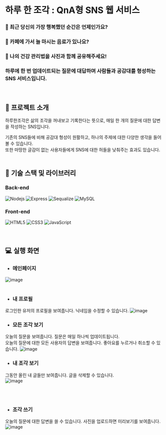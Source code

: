 # 하루 한 조각  : QnA형 SNS 웹 서비스

### :raising_hand: 최근 당신의 가장 행복했던 순간은 언제인가요?
### :raising_hand: 카페에 가서 늘 마시는 음료가 있나요?
### :raising_hand: 나의 건강 관리법을 사진과 함께 공유해주세요!
### 하루에 한 번 업데이트되는 질문에 대답하며 사람들과 공감대를 형성하는 SNS 서비스입니다.  
　  
   
## :frog: 프로젝트 소개

하루한조각은 삶의 조각을 꺼내보고 기록한다는 뜻으로, 매일 한 개의 질문에 대한 답변을 작성하는 SNS입니다.  

기존의 SNS들에 비해 공감대 형성이 원활하고, 하나의 주제에 대한 다양한 생각을 들어볼 수 있습니다.  
또한 마땅한 글감이 없는 사용자들에게 SNS에 대한 허들을 낮춰주는 효과도 있습니다.  
　  
   
## :pushpin: 기술 스택 및 라이브러리

### Back-end
<img alt="Nodejs" src="https://img.shields.io/badge/Node.js-339933?style=for-the-badge&logo=Node.js&logoColor=white"> <img alt="Express" src="https://img.shields.io/badge/Express-000000?style=for-the-badge&logo=Express&logoColor=white"> <img alt="Sequalize" src="https://img.shields.io/badge/Sequalize-8cbe68?style=for-the-badge&logo=Node.js&logoColor=white"> <img alt="MySQL" src="https://img.shields.io/badge/MySQL-0769AD?style=for-the-badge&logo=Node.js&logoColor=white">

### Front-end
<img  alt="HTML5" src="https://img.shields.io/badge/HTML5-E34F26?style=for-the-badge&logo=html5&logoColor=white"> <img alt="CSS3" src="https://img.shields.io/badge/CSS3-1572B6?style=for-the-badge&logo=CSS3&logoColor=white"> <img alt="JavaScript" src="https://img.shields.io/badge/JavaScript-F7DF1E?style=for-the-badge&logo=JavaScript&logoColor=black">
<br></br>
　  

## :computer: 실행 화면

* ### 메인페이지
![image](https://user-images.githubusercontent.com/90196490/220717927-03a54f24-0452-4f7b-a792-2a00eaa540c5.png)
<br></br>

* ### 내 프로필
로그인한 유저의 프로필을 보여줍니다. 닉네임을 수정할 수 있습니다.
![image](https://user-images.githubusercontent.com/90196490/220719945-eb8791e1-843f-4659-8cbf-70f51bb2ca93.png)

* ### 모든 조각 보기  
오늘의 질문을 보여줍니다. 질문은 매일 하나씩 업데이트됩니다.  
오늘의 질문에 대한 모든 사용자의 답변을 보여줍니다. 좋아요를 누르거나 취소할 수 있습니다.
![image](https://user-images.githubusercontent.com/90196490/220720236-bea07d8c-20c3-4f83-8be2-215c80ffd9e7.png)

* ### 내 조각 보기  
그동안 올린 내 글들만 보여줍니다. 글을 삭제할 수 있습니다.  
![image](https://user-images.githubusercontent.com/90196490/220720641-29d197b0-3ec7-4967-8abe-db4df5ea2b55.png)

<br></br>
* ### 조각 쓰기  
오늘의 질문에 대한 답변을 쓸 수 있습니다. 사진을 업로드하면 미리보기를 보여줍니다.
![image](https://user-images.githubusercontent.com/90196490/220721770-674466d1-5c35-4fc0-a175-a94c2479c09d.png)
